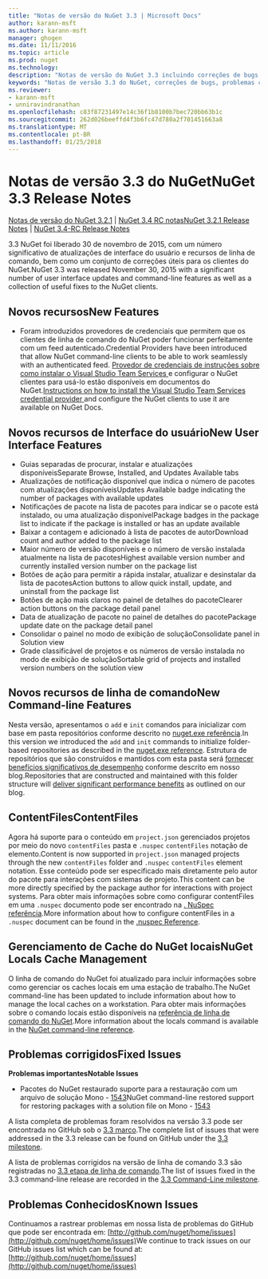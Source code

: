 ```yaml
---
title: "Notas de versão do NuGet 3.3 | Microsoft Docs"
author: karann-msft
ms.author: karann-msft
manager: ghogen
ms.date: 11/11/2016
ms.topic: article
ms.prod: nuget
ms.technology: 
description: "Notas de versão do NuGet 3.3 incluindo correções de bugs, problemas conhecidos, recursos adicionados e DCRs."
keywords: "Notas de versão 3.3 do NuGet, correções de bugs, problemas conhecidos, adicionaram recursos, DCRs"
ms.reviewer:
- karann-msft
- unniravindranathan
ms.openlocfilehash: c83f87231497e14c36f1b8100b7bec720bb63b1c
ms.sourcegitcommit: 262d026beeffd4f3b6fc47d780a2f701451663a8
ms.translationtype: MT
ms.contentlocale: pt-BR
ms.lasthandoff: 01/25/2018
---
```

# <a name="nuget-33-release-notes"></a><span data-ttu-id="c0507-104">Notas de versão 3.3 do NuGet</span><span class="sxs-lookup"><span data-stu-id="c0507-104">NuGet 3.3 Release Notes</span></span>

<span data-ttu-id="c0507-105">[Notas de versão do NuGet 3.2.1](../release-notes/nuget-3.2.1.md) | [NuGet 3.4 RC notas](../release-notes/nuget-3.4-RC.md)</span><span class="sxs-lookup"><span data-stu-id="c0507-105">[NuGet 3.2.1 Release Notes](../release-notes/nuget-3.2.1.md) | [NuGet 3.4-RC Release Notes](../release-notes/nuget-3.4-RC.md)</span></span>

<span data-ttu-id="c0507-106">3.3 NuGet foi liberado 30 de novembro de 2015, com um número significativo de atualizações de interface do usuário e recursos de linha de comando, bem como um conjunto de correções úteis para os clientes do NuGet.</span><span class="sxs-lookup"><span data-stu-id="c0507-106">NuGet 3.3 was released November 30, 2015 with a significant number of user interface updates and command-line features as well as a collection of useful fixes to the NuGet clients.</span></span>

## <a name="new-features"></a><span data-ttu-id="c0507-107">Novos recursos</span><span class="sxs-lookup"><span data-stu-id="c0507-107">New Features</span></span>

* <span data-ttu-id="c0507-108">Foram introduzidos provedores de credenciais que permitem que os clientes de linha de comando do NuGet poder funcionar perfeitamente com um feed autenticado.</span><span class="sxs-lookup"><span data-stu-id="c0507-108">Credential Providers have been introduced that allow NuGet command-line clients to be able to work seamlessly with an authenticated feed.</span></span> <span data-ttu-id="c0507-109">[Provedor de credenciais de instruções sobre como instalar o Visual Studio Team Services ](../API/nuget-exe-Credential-Providers.md) e configurar o NuGet clientes para usá-lo estão disponíveis em documentos do NuGet.</span><span class="sxs-lookup"><span data-stu-id="c0507-109">[Instructions on how to install the Visual Studio Team Services credential provider ](../API/nuget-exe-Credential-Providers.md) and configure the NuGet clients to use it are available on NuGet Docs.</span></span>

## <a name="new-user-interface-features"></a><span data-ttu-id="c0507-110">Novos recursos de Interface do usuário</span><span class="sxs-lookup"><span data-stu-id="c0507-110">New User Interface Features</span></span>

* <span data-ttu-id="c0507-111">Guias separadas de procurar, instalar e atualizações disponíveis</span><span class="sxs-lookup"><span data-stu-id="c0507-111">Separate Browse, Installed, and Updates Available tabs</span></span>
* <span data-ttu-id="c0507-112">Atualizações de notificação disponível que indica o número de pacotes com atualizações disponíveis</span><span class="sxs-lookup"><span data-stu-id="c0507-112">Updates Available badge indicating the number of packages with available updates</span></span>
* <span data-ttu-id="c0507-113">Notificações de pacote na lista de pacotes para indicar se o pacote está instalado, ou uma atualização disponível</span><span class="sxs-lookup"><span data-stu-id="c0507-113">Package badges in the package list to indicate if the package is installed or has an update available</span></span>
* <span data-ttu-id="c0507-114">Baixar a contagem e adicionado à lista de pacotes de autor</span><span class="sxs-lookup"><span data-stu-id="c0507-114">Download count and author added to the package list</span></span>
* <span data-ttu-id="c0507-115">Maior número de versão disponíveis e o número de versão instalada atualmente na lista de pacotes</span><span class="sxs-lookup"><span data-stu-id="c0507-115">Highest available version number and currently installed version number on the package list</span></span>
* <span data-ttu-id="c0507-116">Botões de ação para permitir a rápida instalar, atualizar e desinstalar da lista de pacotes</span><span class="sxs-lookup"><span data-stu-id="c0507-116">Action buttons to allow quick install, update, and uninstall from the package list</span></span>
* <span data-ttu-id="c0507-117">Botões de ação mais claros no painel de detalhes do pacote</span><span class="sxs-lookup"><span data-stu-id="c0507-117">Clearer action buttons on the package detail panel</span></span>
* <span data-ttu-id="c0507-118">Data de atualização de pacote no painel de detalhes do pacote</span><span class="sxs-lookup"><span data-stu-id="c0507-118">Package update date on the package detail panel</span></span>
* <span data-ttu-id="c0507-119">Consolidar o painel no modo de exibição de solução</span><span class="sxs-lookup"><span data-stu-id="c0507-119">Consolidate panel in Solution view</span></span>
* <span data-ttu-id="c0507-120">Grade classificável de projetos e os números de versão instalada no modo de exibição de solução</span><span class="sxs-lookup"><span data-stu-id="c0507-120">Sortable grid of projects and installed version numbers on the solution view</span></span>

## <a name="new-command-line-features"></a><span data-ttu-id="c0507-121">Novos recursos de linha de comando</span><span class="sxs-lookup"><span data-stu-id="c0507-121">New Command-line Features</span></span>

<span data-ttu-id="c0507-122">Nesta versão, apresentamos o `add` e `init` comandos para inicializar com base em pasta repositórios conforme descrito no [nuget.exe referência](../tools/nuget-exe-cli-reference.md).</span><span class="sxs-lookup"><span data-stu-id="c0507-122">In this version we introduced the `add` and `init` commands to initialize folder-based repositories as described in the [nuget.exe reference](../tools/nuget-exe-cli-reference.md).</span></span> <span data-ttu-id="c0507-123">Estrutura de repositórios que são construídos e mantidos com esta pasta será [fornecer benefícios significativos de desempenho](http://blog.nuget.org/20150922/Accelerate-Package-Source.html) conforme descrito em nosso blog.</span><span class="sxs-lookup"><span data-stu-id="c0507-123">Repositories that are constructed and maintained with this folder structure will [deliver significant performance benefits](http://blog.nuget.org/20150922/Accelerate-Package-Source.html) as outlined on our blog.</span></span>

## <a name="contentfiles"></a><span data-ttu-id="c0507-124">ContentFiles</span><span class="sxs-lookup"><span data-stu-id="c0507-124">ContentFiles</span></span>

<span data-ttu-id="c0507-125">Agora há suporte para o conteúdo em `project.json` gerenciados projetos por meio do novo `contentFiles` pasta e `.nuspec` `contentFiles` notação de elemento.</span><span class="sxs-lookup"><span data-stu-id="c0507-125">Content is now supported in `project.json` managed projects through the new `contentFiles` folder and `.nuspec` `contentFiles` element notation.</span></span>  <span data-ttu-id="c0507-126">Esse conteúdo pode ser especificado mais diretamente pelo autor do pacote para interações com sistemas de projeto.</span><span class="sxs-lookup"><span data-stu-id="c0507-126">This content can be more directly specified by the package author for interactions with project systems.</span></span>  <span data-ttu-id="c0507-127">Para obter mais informações sobre como configurar contentFiles em uma `.nuspec` documento pode ser encontrado na [. NuSpec referência](../schema/nuspec.md).</span><span class="sxs-lookup"><span data-stu-id="c0507-127">More information about how to configure contentFiles in a `.nuspec` document can be found in the [.nuspec Reference](../schema/nuspec.md).</span></span>

## <a name="nuget-locals-cache-management"></a><span data-ttu-id="c0507-128">Gerenciamento de Cache do NuGet locais</span><span class="sxs-lookup"><span data-stu-id="c0507-128">NuGet Locals Cache Management</span></span>

<span data-ttu-id="c0507-129">O linha de comando do NuGet foi atualizado para incluir informações sobre como gerenciar os caches locais em uma estação de trabalho.</span><span class="sxs-lookup"><span data-stu-id="c0507-129">The NuGet command-line has been updated to include information about how to manage the local caches on a workstation.</span></span>  <span data-ttu-id="c0507-130">Para obter mais informações sobre o comando locais estão disponíveis na [referência de linha de comando do NuGet](../tools/cli-ref-locals.md).</span><span class="sxs-lookup"><span data-stu-id="c0507-130">More information about the locals command is available in the [NuGet command-line reference](../tools/cli-ref-locals.md).</span></span>

## <a name="fixed-issues"></a><span data-ttu-id="c0507-131">Problemas corrigidos</span><span class="sxs-lookup"><span data-stu-id="c0507-131">Fixed Issues</span></span>

<span data-ttu-id="c0507-132">**Problemas importantes**</span><span class="sxs-lookup"><span data-stu-id="c0507-132">**Notable Issues**</span></span>

* <span data-ttu-id="c0507-133">Pacotes do NuGet restaurado suporte para a restauração com um arquivo de solução Mono - [1543](https://github.com/NuGet/Home/issues/1543)</span><span class="sxs-lookup"><span data-stu-id="c0507-133">NuGet command-line restored support for restoring packages with a solution file on Mono - [1543](https://github.com/NuGet/Home/issues/1543)</span></span>

<span data-ttu-id="c0507-134">A lista completa de problemas foram resolvidos na versão 3.3 pode ser encontrada no GitHub sob o [3.3 marco](https://github.com/NuGet/Home/issues?q=is%3Aissue+milestone%3A3.3.0+is%3Aclosed).</span><span class="sxs-lookup"><span data-stu-id="c0507-134">The complete list of issues that were addressed in the 3.3 release can be found on GitHub under the [3.3 milestone](https://github.com/NuGet/Home/issues?q=is%3Aissue+milestone%3A3.3.0+is%3Aclosed).</span></span>

<span data-ttu-id="c0507-135">A lista de problemas corrigidos na versão de linha de comando 3.3 são registradas no [3.3 etapa de linha de comando](https://github.com/NuGet/Home/issues?q=is%3Aissue+is%3Aclosed+milestone%3A3.3.0-commandline).</span><span class="sxs-lookup"><span data-stu-id="c0507-135">The list of issues fixed in the 3.3 command-line release are recorded in the [3.3 Command-Line milestone](https://github.com/NuGet/Home/issues?q=is%3Aissue+is%3Aclosed+milestone%3A3.3.0-commandline).</span></span>

## <a name="known-issues"></a><span data-ttu-id="c0507-136">Problemas Conhecidos</span><span class="sxs-lookup"><span data-stu-id="c0507-136">Known Issues</span></span>

<span data-ttu-id="c0507-137">Continuamos a rastrear problemas em nossa lista de problemas do GitHub que pode ser encontrada em: [http://github.com/nuget/home/issues](http://github.com/nuget/home/issues)</span><span class="sxs-lookup"><span data-stu-id="c0507-137">We continue to track issues on our GitHub issues list which can be found at: [http://github.com/nuget/home/issues](http://github.com/nuget/home/issues)</span></span>